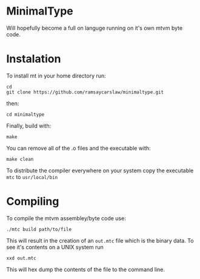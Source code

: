 # MinimalType

Will hopefully become a full on languge running on it's own mtvm byte code.


Instalation
===========

To install mt in your home directory run:
```
cd 
git clone https://github.com/ramsaycarslaw/minimaltype.git
```

then:
```
cd minimaltype
```

Finally, build with:
```
make
```

You can remove all of the .o files and the executable with:
```
make clean
```

To distribute the compiler everywhere on your system copy the executable `mtc` to `usr/local/bin`



Compiling
=========

To compile the mtvm assembley/byte code use:
```
./mtc build path/to/file
```
This will result in the creation of an `out.mtc` file which is the binary data. To see it's contents on a UNIX system run
```
xxd out.mtc
```

This will hex dump the contents of the file to the command line.







